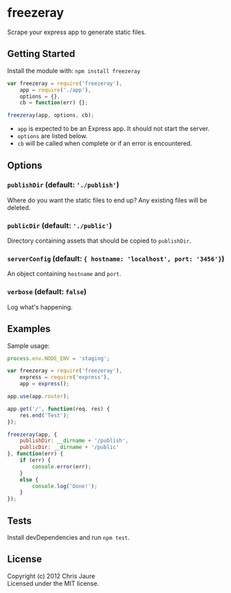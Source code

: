 # freezeray

Scrape your express app to generate static files.


## Getting Started

Install the module with: `npm install freezeray`

```javascript
var freezeray = require('freezeray'),
	app = require('./app'),
	options = {},
	cb = function(err) {};

freezeray(app, options, cb);
```

- `app` is expected to be an Express app. It should not start the server.
- `options` are listed below.
- `cb` will be called when complete or if an error is encountered.


## Options

### `publishDir` (default: `'./publish'`)
Where do you want the static files to end up? Any existing files will be deleted.

### `publicDir` (default: `'./public'`)
Directory containing assets that should be copied to `publishDir`.

### `serverConfig` (default: `{ hostname: 'localhost', port: '3456'}`)
An object containing `hostname` and `port`.

### `verbose` (default: `false`)
Log what's happening.

## Examples
Sample usage:

```javascript
process.env.NODE_ENV = 'staging';

var freezeray = require('freezeray'),
	express = require('express'),
	app = express();

app.use(app.router);

app.get('/', function(req, res) {
	res.end('Test');
});

freezeray(app, {
	publishDir: __dirname + '/publish',
	publicDir: __dirname + '/public'
}, function(err) {
	if (err) {
		console.error(err);
	}
	else {
		console.log('Done!');
	}
});
```


## Tests

Install devDependencies and run `npm test`.


## License

Copyright (c) 2012 Chris Jaure  
Licensed under the MIT license.
